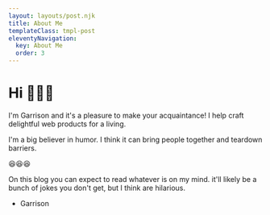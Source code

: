 ```yaml
---
layout: layouts/post.njk
title: About Me
templateClass: tmpl-post
eleventyNavigation:
  key: About Me
  order: 3
---
```


# Hi 👋👋👋

I'm Garrison and it's a pleasure to make your acquaintance! I help craft delightful web products for a living.

I'm a big believer in humor. I think it can bring people together and teardown barriers.

😆😆😆

On this blog you can expect to read whatever is on my mind. it'll likely be a bunch of jokes you don't get, but I think are hilarious.

- Garrison
